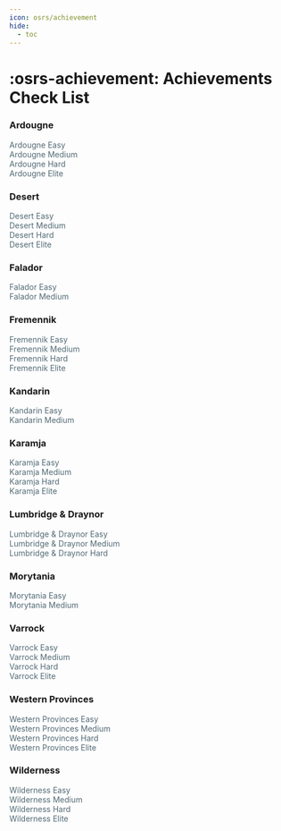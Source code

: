 ```yaml
---
icon: osrs/achievement
hide:
  - toc
---
```


# :osrs-achievement: Achievements Check List

<style>
  .task-list label {
  color: #526A75;
  cursor: pointer;
  user-select: none;
  font-weight: normal;
  transition: color 0.2s ease, transform 0.2s ease;
  display: inline-block;
}

.task-list input[type="checkbox"] {
    display: none;
  }

.task-list input[type="checkbox"]:checked + label {
  color: green;
  transform: scale(1.00); /* slight scale to highlight */
}
</style>

<div class="task-list">
  <h3>Ardougne</h3>
  <!-- Ardougne -->
  <input type="checkbox" id="ard_easy" />
  <label for="ard_easy">Ardougne Easy</label><br>
  <input type="checkbox" id="ard_med" />
  <label for="ard_med">Ardougne Medium</label><br>
  <input type="checkbox" id="ard_hard" />
  <label for="ard_hard">Ardougne Hard</label><br>
  <input type="checkbox" id="ard_elite" />
  <label for="ard_elite">Ardougne Elite</label><br>

  <h3>Desert</h3>
  <!-- Desert -->
  <input type="checkbox" id="des_easy" />
  <label for="des_easy">Desert Easy</label><br>
  <input type="checkbox" id="des_med" />
  <label for="des_med">Desert Medium</label><br>
  <input type="checkbox" id="des_hard" />
  <label for="des_hard">Desert Hard</label><br>
  <input type="checkbox" id="des_elite" />
  <label for="des_elite">Desert Elite</label><br>

  <h3>Falador</h3>
  <!-- Falador -->
  <input type="checkbox" id="fal_easy" />
  <label for="fal_easy">Falador Easy</label><br>
  <input type="checkbox" id="fal_med" />
  <label for="fal_med">Falador Medium</label><br>
  <input type="checkbox" id="fal_hard" />

  <h3>Fremennik</h3>
  <!-- Fremennik -->
  <input type="checkbox" id="frem_easy" />
  <label for="frem_easy">Fremennik Easy</label><br>
  <input type="checkbox" id="frem_med" />
  <label for="frem_med">Fremennik Medium</label><br>
  <input type="checkbox" id="frem_hard" />
  <label for="frem_hard">Fremennik Hard</label><br>
  <input type="checkbox" id="frem_elite" />
  <label for="frem_elite">Fremennik Elite</label><br>

  <h3>Kandarin</h3>
  <!-- Kandarin -->
  <input type="checkbox" id="kan_easy" />
  <label for="kan_easy">Kandarin Easy</label><br>
  <input type="checkbox" id="kan_med" />
  <label for="kan_med">Kandarin Medium</label><br>

  <h3>Karamja</h3>
  <!-- Karamja -->
  <input type="checkbox" id="kar_easy" />
  <label for="kar_easy">Karamja Easy</label><br>
  <input type="checkbox" id="kar_med" />
  <label for="kar_med">Karamja Medium</label><br>
  <input type="checkbox" id="kar_hard" />
  <label for="kar_hard">Karamja Hard</label><br>
  <input type="checkbox" id="kar_elite" />
  <label for="kar_elite">Karamja Elite</label><br>

  <h3>Lumbridge & Draynor</h3>
  <!-- Lumbridge & Draynor -->
  <input type="checkbox" id="lum_easy" />
  <label for="lum_easy">Lumbridge & Draynor Easy</label><br>
  <input type="checkbox" id="lum_med" />
  <label for="lum_med">Lumbridge & Draynor Medium</label><br>
  <input type="checkbox" id="lum_hard" />
  <label for="lum_hard">Lumbridge & Draynor Hard</label><br>
  
  <h3>Morytania</h3>
  <!-- Morytania -->
  <input type="checkbox" id="mor_easy" />
  <label for="mor_easy">Morytania Easy</label><br>
  <input type="checkbox" id="mor_med" />
  <label for="mor_med">Morytania Medium</label><br>

  <h3>Varrock</h3>
  <!-- Varrock -->
  <input type="checkbox" id="var_easy" />
  <label for="var_easy">Varrock Easy</label><br>
  <input type="checkbox" id="var_med" />
  <label for="var_med">Varrock Medium</label><br>
  <input type="checkbox" id="var_hard" />
  <label for="var_hard">Varrock Hard</label><br>
  <input type="checkbox" id="var_elite" />
  <label for="var_elite">Varrock Elite</label><br>

  <h3>Western Provinces</h3>
  <!-- Western Provinces -->
  <input type="checkbox" id="west_easy" />
  <label for="west_easy">Western Provinces Easy</label><br>
  <input type="checkbox" id="west_med" />
  <label for="west_med">Western Provinces Medium</label><br>
  <input type="checkbox" id="west_hard" />
  <label for="west_hard">Western Provinces Hard</label><br>
  <input type="checkbox" id="west_elite" />
  <label for="west_elite">Western Provinces Elite</label><br>

  <h3>Wilderness</h3>
  <!-- Wilderness -->
  <input type="checkbox" id="wild_easy" />
  <label for="wild_easy">Wilderness Easy</label><br>
  <input type="checkbox" id="wild_med" />
  <label for="wild_med">Wilderness Medium</label><br>
  <input type="checkbox" id="wild_hard" />
  <label for="wild_hard">Wilderness Hard</label><br>
  <input type="checkbox" id="wild_elite" />
  <label for="wild_elite">Wilderness Elite</label><br>
</div>
